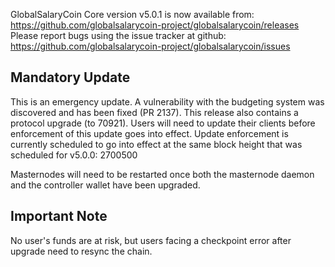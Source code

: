 GlobalSalaryCoin Core version v5.0.1 is now available from: https://github.com/globalsalarycoin-project/globalsalarycoin/releases
Please report bugs using the issue tracker at github: https://github.com/globalsalarycoin-project/globalsalarycoin/issues

Mandatory Update
----

This is an emergency update.
A vulnerability with the budgeting system was discovered and has been fixed (PR 2137).
This release also contains a protocol upgrade (to 70921).
Users will need to update their clients before enforcement of this update goes into effect.
Update enforcement is currently scheduled to go into effect at the same block height that was scheduled for v5.0.0: 2700500

Masternodes will need to be restarted once both the masternode daemon and the controller wallet have been upgraded.

Important Note
----

No user's funds are at risk, but users facing a checkpoint error after upgrade need to resync the chain.